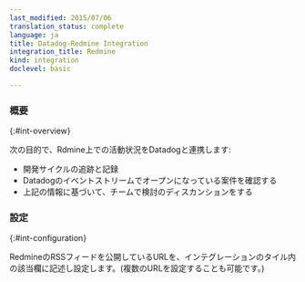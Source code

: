 ```yaml
---
last_modified: 2015/07/06
translation_status: complete
language: ja
title: Datadog-Redmine Integration
integration_title: Redmine
kind: integration
doclevel: basic

---
```


<!-- ### Overview
{:#int-overview}

Capture Redmine activity in Datadog to:

- Track your development cycle.
- View open issues in the Datadog event stream.
- Discuss projects with your team.

The Redmine configuration just requires a full URL to the desired activity feed (you can add multiple URLs). -->

### 概要
{:#int-overview}

次の目的で、Rdmine上での活動状況をDatadogと連携します:

* 開発サイクルの追跡と記録
* Datadogのイベントストリームでオープンになっている案件を確認する
* 上記の情報に基づいて、チームで検討のディスカンションをする


### 設定
{:#int-configuration}

RedmineのRSSフィードを公開しているURLを、インテグレーションのタイル内の該当欄に記述し設定します。(複数のURLを設定することも可能です。)
